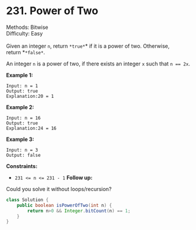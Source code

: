 # 231. Power of Two  

  Methods: Bitwise </br> Difficulty: Easy </br> </br>Given an integer `n`, return `*true*`* if it is a power of two. Otherwise, return *`*false*`.

An integer `n` is a power of two, if there exists an integer `x` such that `n == 2x`.

**Example 1:**

```plain text
Input: n = 1
Output: true
Explanation:20 = 1

```

**Example 2:**

```plain text
Input: n = 16
Output: true
Explanation:24 = 16

```

**Example 3:**

```plain text
Input: n = 3
Output: false

```

**Constraints:**

- `231 <= n <= 231 - 1`
**Follow up:**

Could you solve it without loops/recursion?

```java
class Solution {
    public boolean isPowerOfTwo(int n) {
        return n>0 && Integer.bitCount(n) == 1;
    }
}
```

